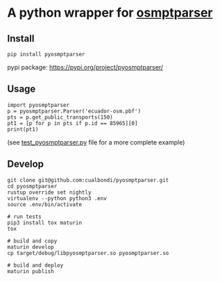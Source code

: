 # A python wrapper for [osmptparser](https://github.com/cualbondi/osmptparser)

## Install

```
pip install pyosmptparser
```

pypi package: https://pypi.org/project/pyosmptparser/

## Usage

```
import pyosmptparser
p = pyosmptparser.Parser('ecuador-osm.pbf')
pts = p.get_public_transports(150)
pt1 = [p for p in pts if p.id == 85965][0]
print(pt1)
```

(see [test_pyosmptparser.py](/test_pyosmptparser.py) file for a more complete example)

## Develop

```
git clone git@github.com:cualbondi/pyosmptparser.git
cd pyosmptparser
rustup override set nightly
virtualenv --python python3 .env
source .env/bin/activate

# run tests
pip3 install tox maturin
tox

# build and copy
maturin develop
cp target/debug/libpyosmptparser.so pyosmptparser.so

# build and deploy
maturin publish
```
